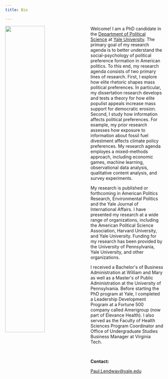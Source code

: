 ```yaml
---
title: Bio

---
```



<img src = "https://user-images.githubusercontent.com/78934389/225647444-7cf7da92-f7c0-40f3-8d5c-e3d1e87c6b1b.png" width = "50%" height = "50%" style = "float:left; margin-right:20px" >



Welcome! I am a PhD candidate in the [Department of Political Science](https://politicalscience.yale.edu/) at [Yale University](https://www.yale.edu/). The primary goal of my research agenda is to better understand the social-psychology of political preference formation in American politics. To this end, my research agenda consists of two primary lines of research. First, I explore how elite rhetoric shapes mass political preferences. In particular, my dissertation research develops and tests a theory for how elite populist appeals increase mass support for democratic erosion. Second, I study how information affects political preferences. For example, my prior research assesses how exposure to information about fossil fuel divestment affects climate policy preferences. My research agenda employes a mixed-methods approach, including economic games, machine learning, observational data analysis, qualitative content analysis, and survey experiments. 

My research is published or forthcoming in American Politics Research, Environmental Politics and the Yale Journal of International Affairs. I have presented my research at a wide range of organizations, including the American Political Science Association,  Harvard University, and Yale University. Funding for my research has been provided by the University of Pennsylvania, Yale University, and other organizations.

I received a Bachelor's of Business Administration at William and Mary as well as a Master's of Public Administration at the University of Pennsylvania. Before starting the PhD program at Yale, I completed a Leadership Development Program at a Fortune 500 company called Amerigroup (now part of Elevance Health). I also served as the Faculty of Health Sciences Program Coordinator and Office of Undergraduate Studies Business Manager at Virginia Tech. 



 &nbsp;
 
**Contact:**

Paul.Lendway@yale.edu




 &nbsp;
 




